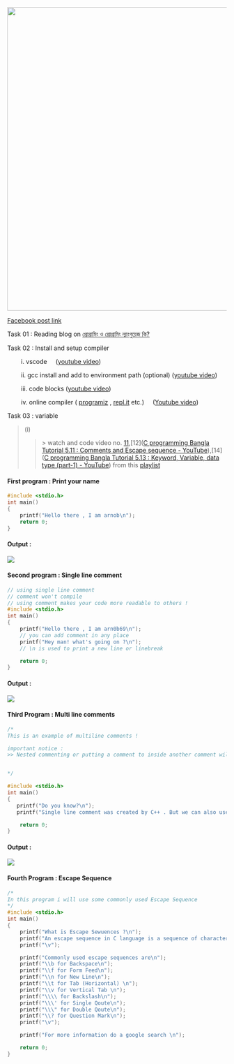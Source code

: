 <img title="" src="file:///home/arnob/.config/marktext/images/2022-09-01-21-37-15-image.png" alt="" data-align="center" width="695">

[Facebook post link](https://www.facebook.com/phitron.io/posts/pfbid02wspsWHLvQq2CmuuvXKQJbrbbU1pucw7Ly8UBjMGnc9AvtSEs9XHdEPBwBrztSwfwl)

Task 01 : Reading blog on [প্রোগ্রামিং ও প্রোগ্রামিং ল্যাংগুয়েজ কি?](https://web.programming-hero.com/blog/post/basic-programming-hero-tech/how-to-start-programming)  

Task 02 : Install and setup compiler

        i. vscode     ([youtube video](https://youtu.be/77v-Poud_io))

        ii. gcc install and add to environment path (optional)  ([youtube video](https://youtu.be/E9WDkJ7i7mI))

        iii. code blocks ([youtube video](https://youtu.be/axANBRPWXAQ))

        iv. online compiler ( [programiz](https://www.programiz.com/c-programming/online-compiler/) , [repl.it](https://replit.com/) etc.)     ([Youtube video](https://youtu.be/VA3CusKRwUw))

Task 03 : variable

> (i)
> 
> > \> watch and code video no. [11](https://youtu.be/wEWHq8FzdMw),[12]([C programming Bangla Tutorial 5.11 : Comments and Escape sequence - YouTube](https://youtu.be/VPPQaMkRssM)),[14]([C programming Bangla Tutorial 5.13 : Keyword, Variable, data type (part-1) - YouTube](https://youtu.be/HWyEt9Q_2pE)) from this [playlist](https://www.youtube.com/watch?v=6nOavbvFvbY&list=PLgH5QX0i9K3pCMBZcul1fta6UivHDbXvz) 

#### First program : Print your name

```c
#include <stdio.h>
int main()
{
    printf("Hello there , I am arnob\n");
    return 0;
}
```

#### Output :

![](/home/arnob/workss/3o_days_C_program_phitron/day_01/program_01.png)

#### Second program : Single line comment

```c
// using single line comment
// comment won't compile
// using comment makes your code more readable to others !
#include <stdio.h>
int main()
{
    printf("Hello there , I am arn0b69\n"); 
    // you can add comment in any place
    printf("Hey man! what's going on ?\n"); 
    // \n is used to print a new line or linebreak

    return 0;
}
```

#### Output :

![](/home/arnob/workss/3o_days_C_program_phitron/day_01/program_02.png)

#### Third Program : Multi line comments

```c
/*
This is an example of multiline comments !

important notice :
>> Nested commenting or putting a comment to inside another comment will give you error.


*/

#include <stdio.h>
int main()
{
   printf("Do you know?\n");
   printf("Single line comment was created by C++ . But we can also use in c !!!\n");

    return 0;
}
```

#### Output :

![](/home/arnob/workss/3o_days_C_program_phitron/day_01/program_03.png)

#### Fourth Program : Escape Sequence

```c
/*
In this program i will use some commonly used Escape Sequence
*/
#include <stdio.h>
int main()
{
    printf("What is Escape Sewuences ?\n");
    printf("An escape sequence in C language is a sequence of characters that doesn't represent itself when used inside string literal or character.\nIt is composed of two or more characters starting with backslash \\ For example: \\n represents new line.\n");
    printf("\v");

    printf("Commonly used escape sequences are\n");
    printf("\\b for Backspace\n");
    printf("\\f for Form Feed\n");
    printf("\\n for New Line\n");
    printf("\\t for Tab (Horizontal) \n");
    printf("\\v for Vertical Tab \n");
    printf("\\\\ for Backslash\n");
    printf("\\\' for Single Qoute\n");
    printf("\\\" for Double Qoute\n");
    printf("\\? for Question Mark\n");
    printf("\v");

    printf("For more information do a google search \n");

    return 0;
}
```
